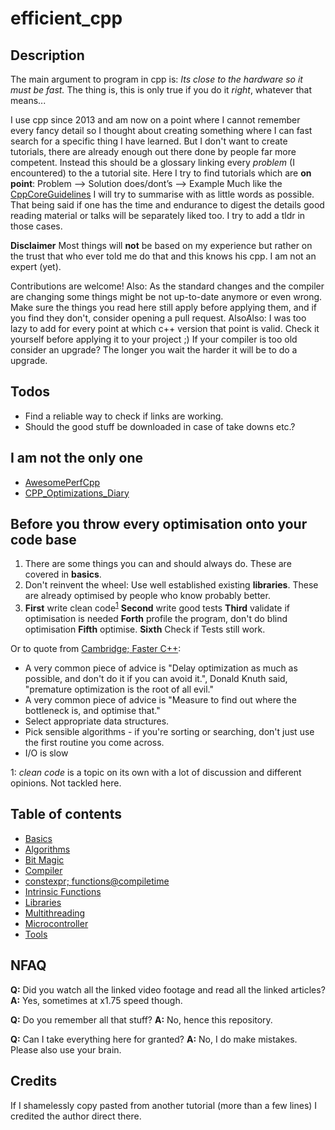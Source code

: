# efficient_cpp

## Description
The main argument to program in cpp is:
*Its close to the hardware so it must be fast.*
The thing is, this is only true if you do it *right*, whatever that means...

I use cpp since 2013 and am now on a point where I cannot remember every fancy detail so I thought about creating something where I can fast search for a specific thing I have learned. But I don't want to create tutorials, there are already enough out there done by people far more competent. Instead this should be a glossary linking every *problem* (I encountered) to the a tutorial site. Here I try to find tutorials which are **on point**:
Problem --> Solution
does/dont’s  --> Example
Much like the [CppCoreGuidelines](https://isocpp.github.io/CppCoreGuidelines/CppCoreGuidelines.html) I will try to summarise with as little words as possible.
That being said if one has the time and endurance to digest the details good reading material or talks will be separately liked too. I try to add a tldr in those cases.

**Disclaimer**
Most things will **not** be based on my experience but rather on the trust that who ever told me do that and this knows his cpp. I am not an expert (yet).

Contributions are welcome!
Also: As the standard changes and the compiler are changing some things might be not up-to-date anymore or even wrong. Make sure the things you read here still apply before applying them, and if you find they don't, consider opening a pull request.
AlsoAlso: I was too lazy to add for every point at which c++ version that point is valid. Check it yourself before applying it to your project ;) If your compiler is too old consider an upgrade? The longer you wait the harder it will be to do a upgrade.

## Todos
- Find a reliable way to check if links are working.
- Should the good stuff be downloaded in case of take downs etc.?

## I am not the only one
- [AwesomePerfCpp](https://github.com/fenbf/AwesomePerfCpp) 
- [CPP_Optimizations_Diary](https://github.com/facontidavide/CPP_Optimizations_Diary) 


## Before you throw every optimisation onto your code base
1. There are some things you can and should always do. These are covered in **basics**. 
2. Don't reinvent the wheel: Use well established existing **libraries**. These are already optimised by people who know probably better.
3. **First** write clean code<sup>[1](#footnote_clean_code)</sup> **Second** write good tests **Third** validate if optimisation is needed **Forth** profile the program, don't do blind optimisation **Fifth** optimise. **Sixth** Check if Tests still work.

Or to quote from [Cambridge; Faster C++](http://www-h.eng.cam.ac.uk/help/tpl/languages/C++/fasterC++.html#Basics):

- A very common piece of advice is "Delay optimization as much as possible, and don't do it if you can avoid it.", Donald Knuth said, "premature optimization is the root of all evil."
- A very common piece of advice is "Measure to find out where the bottleneck is, and optimise that."
- Select appropriate data structures.
- Pick sensible algorithms - if you're sorting or searching, don't just use the first routine you come across.
- I/O is slow


<a name="footnote_clean_code">1</a>: *clean code* is a topic on its own with a lot of discussion and different opinions. Not tackled here.

## Table of contents

- [Basics](basics/basics.md)
- [Algorithms](algorithms/algorithms.md)
- [Bit Magic](bitMagic/bitMagic.md)
- [Compiler](compiler/compiler.md)
- [constexpr; functions@compiletime](constexpr/constexpr.md)
- [Intrinsic Functions](intrinsicFunctions/intrinsicFunctions.md)
- [Libraries](libraries/libraries.md)
- [Multithreading](multithreading/multithreading.md)
- [Microcontroller](microcontroller/microcontroller.md)
- [Tools](/tools/tools.md)

## NFAQ
**Q:** Did you watch all the linked video footage and read all the linked articles?
**A:** Yes, sometimes at x1.75 speed though.

**Q:** Do you remember all that stuff?
**A:** No, hence this repository.

**Q:** Can I take everything here for granted?
**A:** No, I do make mistakes. Please also use your brain.


## Credits
If I shamelessly copy pasted from another tutorial (more than a few lines) I credited the author direct there.
